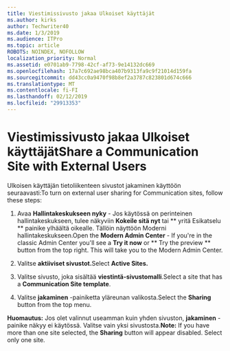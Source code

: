 ```yaml
---
title: Viestimissivusto jakaa Ulkoiset käyttäjät
ms.author: kirks
author: Techwriter40
ms.date: 1/3/2019
ms.audience: ITPro
ms.topic: article
ROBOTS: NOINDEX, NOFOLLOW
localization_priority: Normal
ms.assetid: e0701ab9-7798-42cf-af73-9e14132dc669
ms.openlocfilehash: 17a7c692ae98bca407b9313fa9c9f21014d159fa
ms.sourcegitcommit: dd43cc0a9470f98b8ef2a3787c823801d674c666
ms.translationtype: MT
ms.contentlocale: fi-FI
ms.lasthandoff: 02/12/2019
ms.locfileid: "29913353"
---
```

# <a name="share-a-communication-site-with-external-users"></a><span data-ttu-id="4aff1-102">Viestimissivusto jakaa Ulkoiset käyttäjät</span><span class="sxs-lookup"><span data-stu-id="4aff1-102">Share a Communication Site with External Users</span></span>

<span data-ttu-id="4aff1-103">Ulkoisen käyttäjän tietoliikenteen sivustot jakaminen käyttöön seuraavasti:</span><span class="sxs-lookup"><span data-stu-id="4aff1-103">To turn on external user sharing for Communication sites, follow these steps:</span></span> 
  
1. <span data-ttu-id="4aff1-p101">Avaa **Hallintakeskukseen nyky** - Jos käytössä on perinteinen hallintakeskukseen, tulee näkyviin **Kokeile sitä nyt** tai \*\* yritä Esikatselu \*\* painike ylhäältä oikealle. Tällöin näyttöön Moderni hallintakeskukseen.</span><span class="sxs-lookup"><span data-stu-id="4aff1-p101">Open the **Modern Admin Center** - If you're in the classic Admin Center you'll see a **Try it now** or \*\* Try the preview \*\* button from the top right. This will take you to the Modern Admin Center.</span></span> 
  
2. <span data-ttu-id="4aff1-106">Valitse **aktiiviset sivustot.**</span><span class="sxs-lookup"><span data-stu-id="4aff1-106">Select **Active Sites.**</span></span>
  
3. <span data-ttu-id="4aff1-107">Valitse sivusto, joka sisältää **viestintä-sivustomalli**.</span><span class="sxs-lookup"><span data-stu-id="4aff1-107">Select a site that has a **Communication Site template**.</span></span> 
  
4. <span data-ttu-id="4aff1-108">Valitse **jakaminen** -painiketta yläreunan valikosta.</span><span class="sxs-lookup"><span data-stu-id="4aff1-108">Select the **Sharing** button from the top menu.</span></span> 
  
 <span data-ttu-id="4aff1-p102">**Huomautus:** Jos olet valinnut useamman kuin yhden sivuston, **jakaminen** -painike näkyy ei käytössä. Valitse vain yksi sivustosta.</span><span class="sxs-lookup"><span data-stu-id="4aff1-p102">**Note:** If you have more than one site selected, the **Sharing** button will appear disabled. Select only one site.</span></span> 
  

